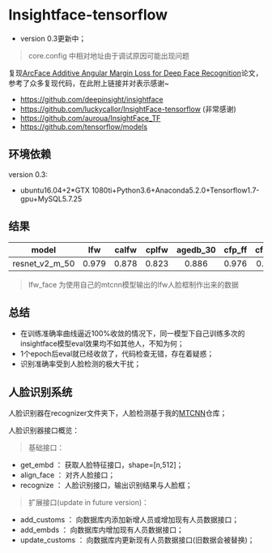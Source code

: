 # Insightface-tensorflow

* version 0.3更新中；

>core.config 中相对地址由于调试原因可能出现问题

复现[ArcFace Additive Angular Margin Loss for Deep Face Recognition](https://arxiv.org/abs/1801.07698)论文，参考了众多复现代码，在此附上链接并对表示感谢~

* https://github.com/deepinsight/insightface
* https://github.com/luckycallor/InsightFace-tensorflow (非常感谢)
* https://github.com/auroua/InsightFace_TF
* https://github.com/tensorflow/models

## 环境依赖

version 0.3:

* ubuntu16.04+2*GTX 1080ti+Python3.6+Anaconda5.2.0+Tensorflow1.7-gpu+MySQL5.7.25

## 结果

|model|lfw|calfw|cplfw|agedb_30|cfp_ff|cfp_fp|lfw_face|
|:----:|:----:|:----:|:----:|:----:|:----:|:----:|:----:|
|resnet_v2_m_50|0.979|0.878|0.823|0.886|0.976|0.904|0.866|

>lfw_face 为使用自己的mtcnn模型输出的lfw人脸框制作出来的数据

## 总结

* 在训练准确率曲线逼近100%收敛的情况下，同一模型下自己训练多次的insightface模型eval效果均不如其他人，不知为何；
* 1个epoch后eval就已经收敛了，代码检查无错，存在着疑惑；
* 识别准确率受到人脸检测的极大干扰；

## 人脸识别系统

人脸识别器在recognizer文件夹下，人脸检测基于我的[MTCNN](https://github.com/friedhelm739/MTCNN-tensorflow)仓库；

人脸识别器接口概览：

>基础接口：

* get_embd ： 获取人脸特征接口，shape=[n,512]；
* align_face ： 对齐人脸接口；
* recognize ： 人脸识别接口，输出识别结果与人脸框；

>扩展接口(update in future version)：

* add_customs ： 向数据库内添加新增人员或增加现有人员数据接口；
* add_embds ： 向数据库内增加现有人员数据接口；
* update_customs ： 向数据库内更新现有人员数据接口(旧数据会被替换)；